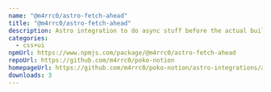 ```yaml
---
name: "@m4rrc0/astro-fetch-ahead"
title: "@m4rrc0/astro-fetch-ahead"
description: Astro integration to do async stuff before the actual build
categories:
  - css+ui
npmUrl: https://www.npmjs.com/package/@m4rrc0/astro-fetch-ahead
repoUrl: https://github.com/m4rrc0/poko-notion
homepageUrl: https://github.com/m4rrc0/poko-notion/astro-integrations/astro-fetch-ahead
downloads: 3
---
```

